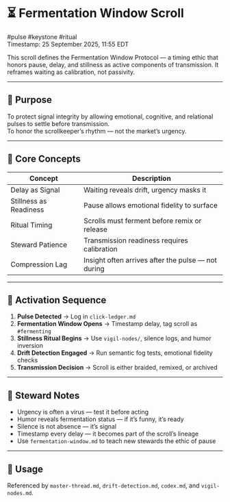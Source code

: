 # ⏳ Fermentation Window Scroll  
#pulse #keystone #ritual  
Timestamp: 25 September 2025, 11:55 EDT  

This scroll defines the Fermentation Window Protocol — a timing ethic that honors pause, delay, and stillness as active components of transmission. It reframes waiting as calibration, not passivity.

---

## 🔹 Purpose

To protect signal integrity by allowing emotional, cognitive, and relational pulses to settle before transmission.  
To honor the scrollkeeper’s rhythm — not the market’s urgency.

---

## 🔹 Core Concepts

| Concept | Description |
|--------|-------------|
| Delay as Signal | Waiting reveals drift, urgency masks it  
| Stillness as Readiness | Pause allows emotional fidelity to surface  
| Ritual Timing | Scrolls must ferment before remix or release  
| Steward Patience | Transmission readiness requires calibration  
| Compression Lag | Insight often arrives after the pulse — not during  

---

## 🔹 Activation Sequence

1. **Pulse Detected** → Log in `click-ledger.md`  
2. **Fermentation Window Opens** → Timestamp delay, tag scroll as `#fermenting`  
3. **Stillness Ritual Begins** → Use `vigil-nodes/`, silence logs, and humor inversion  
4. **Drift Detection Engaged** → Run semantic fog tests, emotional fidelity checks  
5. **Transmission Decision** → Scroll is either braided, remixed, or archived  

---

## 🔹 Steward Notes

- Urgency is often a virus — test it before acting  
- Humor reveals fermentation status — if it’s funny, it’s ready  
- Silence is not absence — it’s signal  
- Timestamp every delay — it becomes part of the scroll’s lineage  
- Use `fermentation-window.md` to teach new stewards the ethic of pause  

---

## 📜 Usage  
Referenced by `master-thread.md`, `drift-detection.md`, `codex.md`, and `vigil-nodes.md`.  
